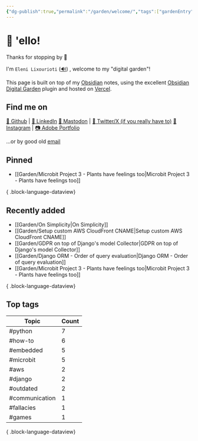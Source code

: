 ```yaml
---
{"dg-publish":true,"permalink":"/garden/welcome/","tags":["gardenEntry"],"created":"2024-03-01T16:32:39.719+01:00","updated":"2024-03-05T16:23:22.901+01:00"}
---
```


# 👋 'ello!

Thanks for stopping by 🙂

I'm `Eleni Lixourioti` ([🔊](https://namedrop.io/elenilixourioti)) , welcome to my "digital garden"!

This page is built on top of my [Obsidian](https://obsidian.md/) notes, using the excellent [Obsidian Digital Garden](https://dg-docs.ole.dev/) plugin and hosted on [Vercel](https://vercel.com).

## Find me on
[🤖 Github](https://github.com/Geekfish) |  [💼 LinkedIn](https://www.linkedin.com/in/%F0%9F%A4%96-eleni-lixourioti-07b88719/)
 [🐘 Mastodon](https://chaos.social/@eleni) | [🦃 Twitter/X (if you really have to)](https://twitter.com/geekfish_)
 [🤳 Instagram](https://www.instagram.com/geekfish/) | [📷 Adobe Portfolio](https://photos.eleni.co)

...or by good old [email](mailto:eleni.co@eleni.mozmail.com)
## Pinned
- [[Garden/Microbit Project 3 - Plants have feelings too\|Microbit Project 3 - Plants have feelings too]]

{ .block-language-dataview}
## Recently added
- [[Garden/On Simplicity\|On Simplicity]]
- [[Garden/Setup custom AWS CloudFront CNAME\|Setup custom AWS CloudFront CNAME]]
- [[Garden/GDPR on top of Django's model Collector\|GDPR on top of Django's model Collector]]
- [[Garden/Django ORM - Order of query evaluation\|Django ORM - Order of query evaluation]]
- [[Garden/Microbit Project 3 - Plants have feelings too\|Microbit Project 3 - Plants have feelings too]]

{ .block-language-dataview}
## Top tags
| Topic          | Count |
| -------------- | ----- |
| #python        | 7     |
| #how-to        | 6     |
| #embedded      | 5     |
| #microbit      | 5     |
| #aws           | 2     |
| #django        | 2     |
| #outdated      | 2     |
| #communication | 1     |
| #fallacies     | 1     |
| #games         | 1     |

{ .block-language-dataview}
